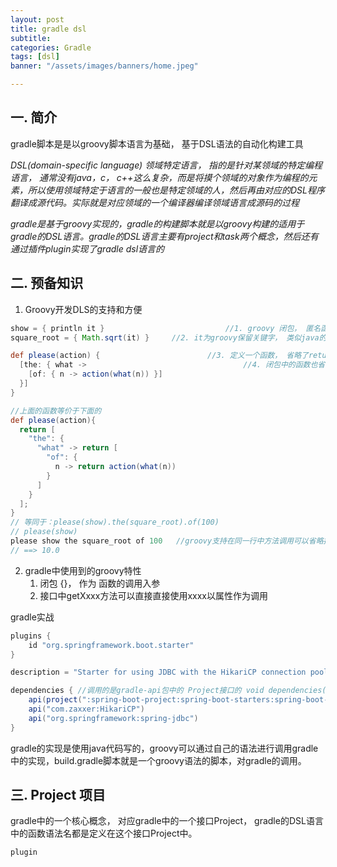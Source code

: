 ```yaml
---
layout: post
title: gradle dsl
subtitle:
categories: Gradle
tags: [dsl]
banner: "/assets/images/banners/home.jpeg"

---
```


## 一. 简介

gradle脚本是是以groovy脚本语言为基础， 基于DSL语法的自动化构建工具



*DSL(domain-specific language) 领域特定语言， 指的是针对某领域的特定编程语言， 通常没有java，c， c++这么复杂，而是将摸个领域的对象作为编程的元素，所以使用领域特定于语言的一般也是特定领域的人，然后再由对应的DSL程序翻译成源代码。实际就是对应领域的一个编译器编译领域语言成源码的过程*



*gradle是基于groovy实现的，gradle的构建脚本就是以groovy构建的适用于gradle的DSL语言。gradle的DSL语言主要有project和task两个概念，然后还有通过插件plugin实现了gradle dsl语言的*



## 二. 预备知识



1. Groovy开发DLS的支持和方便

```groovy
show = { println it }							//1. groovy 闭包， 匿名函数 语法{}
square_root = { Math.sqrt(it) }		//2. it为groovy保留关键字， 类似java的this，代表的是闭包的入参

def please(action) {  						//3. 定义一个函数， 省略了return关键字， []是map语法，the是字符串key，但是没有使用引号
  [the: { what ->									//4. 闭包中的函数也省略了return关键字，函数与闭包中不写return语句时默认是将最后面的那个语句作为返回值return
    [of: { n -> action(what(n)) }]
  }]
}

//上面的函数等价于下面的
def please(action){
  return [
    "the": {
      "what" -> return [
        "of": { 
          n -> return action(what(n))
        }
      ]
    }
  ];
}
// 等同于：please(show).the(square_root).of(100)
// please(show)
please show the square_root of 100   //groovy支持在同一行中方法调用可以省略括号和点号
// ==> 10.0
```

2. gradle中使用到的groovy特性
   1. 闭包 {}， 作为	函数的调用入参
   2. 接口中getXxxx方法可以直接直接使用xxxx以属性作为调用



gradle实战

```groovy
plugins {
	id "org.springframework.boot.starter"
}

description = "Starter for using JDBC with the HikariCP connection pool"

dependencies { //调用的是gradle-api包中的 Project接口的 void dependencies(Closure var1) 接口， 语法就是省略了(), 通过groovy语法， dependencies {}的方式调用了 void dependencies(Closure var1)这个方法
	api(project(":spring-boot-project:spring-boot-starters:spring-boot-starter"))
	api("com.zaxxer:HikariCP")
	api("org.springframework:spring-jdbc")
}
```

gradle的实现是使用java代码写的，groovy可以通过自己的语法进行调用gradle中的实现，build.gradle脚本就是一个groovy语法的脚本，对gradle的调用。









## 三. Project 项目

gradle中的一个核心概念， 对应gradle中的一个接口Project， gradle的DSL语言中的函数语法名都是定义在这个接口Project中。

```
plugin
```








